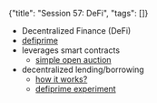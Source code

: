 {"title": "Session 57: DeFi", "tags": []}

* Decentralized Finance (DeFi)
* [defiprime](https://defiprime.com/)
* leverages smart contracts
  * [simple open auction](https://vyper.readthedocs.io/en/latest/vyper-by-example.html#simple-open-auction)
* decentralized lending/borrowing
  * [how it works?](https://medium.com/hydro-protocol/defi-101-part-1-lending-and-borrowing-15b4c9eef9d8)
  * [defiprime experiment](https://defiprime.com/stablecoins-lending-experiment)


